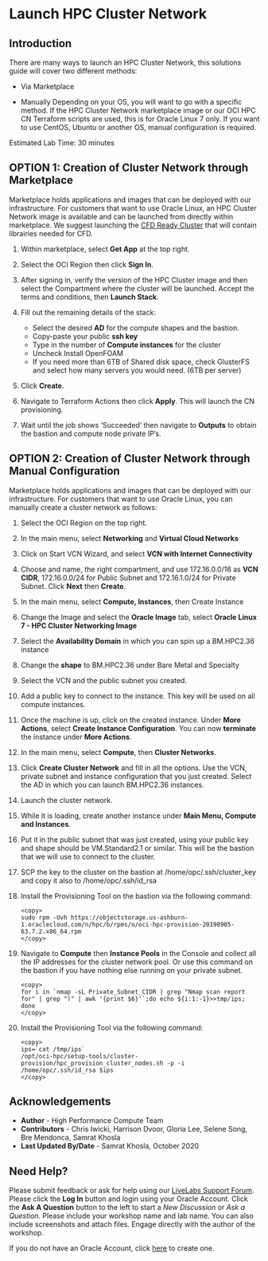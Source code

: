 # Launch HPC Cluster Network

## Introduction

There are many ways to launch an HPC Cluster Network, this solutions guide will cover two different methods:

* Via Marketplace

* Manually Depending on your OS, you will want to go with a specific method. If the HPC Cluster Network marketplace image or our OCI HPC CN Terraform scripts are used, this is for Oracle Linux 7 only. If you want to use CentOS, Ubuntu or another OS, manual configuration is required.

Estimated Lab Time: 30 minutes

## **OPTION 1**: Creation of Cluster Network through Marketplace

Marketplace holds applications and images that can be deployed with our infrastructure. For customers that want to use Oracle Linux, an HPC Cluster Network image is available and can be launched from directly within marketplace. We suggest launching the [CFD Ready Cluster](https://cloudmarketplace.oracle.com/marketplace/en_US/listing/75645211) that will contain librairies needed for CFD.

1. Within marketplace, select **Get App** at the top right.
 
2. Select the OCI Region then click **Sign In**.

3. After signing in, verify the version of the HPC Cluster image and then select the Compartment where the cluster will be launched. Accept the terms and conditions, then **Launch Stack**.

4. Fill out the remaining details of the stack:
    * Select the desired **AD** for the compute shapes and the bastion.
    * Copy-paste your public **ssh key**
    * Type in the number of **Compute instances** for the cluster
    * Uncheck Install OpenFOAM
    * If you need more than 6TB of Shared disk space, check GlusterFS and select how many servers you would  need. (6TB per server)
5. Click **Create**.

6. Navigate to Terraform Actions then click **Apply**. This will launch the CN provisioning.

7. Wait until the job shows ‘Succeeded’ then navigate to **Outputs** to obtain the bastion and compute node private IP’s.



## **OPTION 2**: Creation of Cluster Network through Manual Configuration

Marketplace holds applications and images that can be deployed with our infrastructure. For customers that want to use Oracle Linux, you can manually create a cluster network as follows:

1. Select the OCI Region on the top right.
2. In the main menu, select **Networking** and **Virtual Cloud Networks**

3. Click on Start VCN Wizard, and select **VCN with Internet Connectivity**

4. Choose and name, the right compartment, and use 172.16.0.0/16 as **VCN CIDR**, 172.16.0.0/24 for Public Subnet and 172.16.1.0/24 for Private Subnet. Click **Next** then **Create**.

5. In the main menu, select **Compute, Instances**, then Create Instance

6. Change the Image and select the **Oracle Image** tab, select **Oracle Linux 7 - HPC Cluster Networking Image**

7. Select the **Availability Domain** in which you can spin up a BM.HPC2.36 instance
8. Change the **shape** to BM.HPC2.36 under Bare Metal and Specialty
9. Select the VCN and the public subnet you created.
10. Add a public key to connect to the instance. This key will be used on all compute instances.
11. Once the machine is up, click on the created instance. Under **More Actions**, select **Create Instance          Configuration**. You can now **terminate** the instance under **More Actions**.
12. In the main menu, select **Compute**, then **Cluster Networks**.
13. Click **Create Cluster Network** and fill in all the options. Use the VCN, private subnet and instance configuration that you just created. Select the AD in which you can launch BM.HPC2.36 instances.
14. Launch the cluster network.
15. While it is loading, create another instance under **Main Menu, Compute and Instances**.
16. Put it in the public subnet that was just created, using your public key and shape should be VM.Standard2.1 or similar. This will be the bastion that we will use to connect to the cluster.
17. SCP the key to the cluster on the bastion at /home/opc/.ssh/cluster_key and copy it also to /home/opc/.ssh/id_rsa
18. Install the Provisioning Tool on the bastion via the following command:
    
    ```
    <copy>
    sudo rpm -Uvh https://objectstorage.us-ashburn-1.oraclecloud.com/n/hpc/b/rpms/o/oci-hpc-provision-20190905-63.7.2.x86_64.rpm
    </copy>
    
    ```

19. Navigate to **Compute** then **Instance Pools** in the Console and collect all the IP addresses for the cluster network pool. Or use this command on the bastion if you have nothing else running on your private subnet.

    ```
    <copy>
    for i in `nmap -sL Private_Subnet_CIDR | grep "Nmap scan report for" | grep ")" | awk '{print $6}'`;do echo ${i:1:-1}>>tmp/ips; done
    </copy>
    ```

20. Install the Provisioning Tool via the following command:

    ```
    <copy>
    ips=`cat /tmp/ips`
    /opt/oci-hpc/setup-tools/cluster-provision/hpc_provision_cluster_nodes.sh -p -i /home/opc/.ssh/id_rsa $ips
    </copy>
    ```
    
## Acknowledgements
* **Author** - High Performance Compute Team
* **Contributors** -  Chris Iwicki, Harrison Dvoor, Gloria Lee, Selene Song, Bre Mendonca, Samrat Khosla
* **Last Updated By/Date** - Samrat Khosla, October 2020

## Need Help?
Please submit feedback or ask for help using our [LiveLabs Support Forum](https://community.oracle.com/tech/developers/categories/high-performance-computing-hpc). Please click the **Log In** button and login using your Oracle Account. Click the **Ask A Question** button to the left to start a *New Discussion* or *Ask a Question*.  Please include your workshop name and lab name.  You can also include screenshots and attach files.  Engage directly with the author of the workshop.

If you do not have an Oracle Account, click [here](https://profile.oracle.com/myprofile/account/create-account.jspx) to create one.